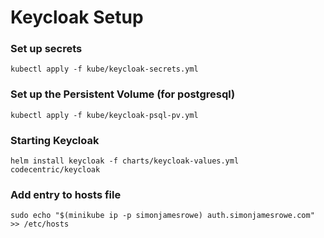 # Keycloak Setup

### Set up secrets

```
kubectl apply -f kube/keycloak-secrets.yml
```

### Set up the Persistent Volume (for postgresql)

```
kubectl apply -f kube/keycloak-psql-pv.yml
```

### Starting Keycloak

```
helm install keycloak -f charts/keycloak-values.yml codecentric/keycloak
```

### Add entry to hosts file

```
sudo echo "$(minikube ip -p simonjamesrowe) auth.simonjamesrowe.com" >> /etc/hosts
```
